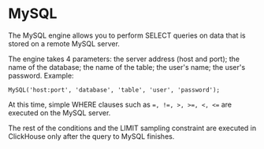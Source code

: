 <a name="table_engines-mysql"></a>

# MySQL

The MySQL engine allows you to perform SELECT queries on data that is stored on a remote MySQL server.

The engine takes 4 parameters: the server address (host and port); the name of the database; the name of the table; the user's name; the user's password. Example:

```text
MySQL('host:port', 'database', 'table', 'user', 'password');
```

At this time, simple WHERE clauses such as ```=, !=, >, >=, <, <=``` are executed on the MySQL server.

The rest of the conditions and the LIMIT sampling constraint are executed in ClickHouse only after the query to MySQL finishes.

